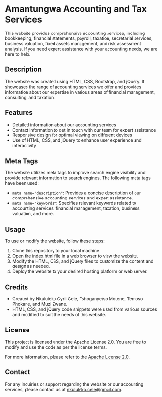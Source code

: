 # Amantungwa Accounting and Tax Services

This website provides comprehensive accounting services, including bookkeeping, financial statements, payroll, taxation, secretarial services, business valuation, fixed assets management, and risk assessment analysis. If you need expert assistance with your accounting needs, we are here to help.

## Description

The website was created using HTML, CSS, Bootstrap, and jQuery. It showcases the range of accounting services we offer and provides information about our expertise in various areas of financial management, consulting, and taxation.

## Features

- Detailed information about our accounting services
- Contact information to get in touch with our team for expert assistance
- Responsive design for optimal viewing on different devices
- Use of HTML, CSS, and jQuery to enhance user experience and interactivity

## Meta Tags

The website utilizes meta tags to improve search engine visibility and provide relevant information to search engines. The following meta tags have been used:

- `meta name="description"`: Provides a concise description of our comprehensive accounting services and expert assistance.
- `meta name="keywords"`: Specifies relevant keywords related to accounting services, financial management, taxation, business valuation, and more.

## Usage

To use or modify the website, follow these steps:

1. Clone this repository to your local machine.
2. Open the index.html file in a web browser to view the website.
3. Modify the HTML, CSS, and jQuery files to customize the content and design as needed.
4. Deploy the website to your desired hosting platform or web server.

## Credits

- Created by Nkululeko Cyril Cele, Tshoganyetso Motene, Temoso Phokane, and Muzi Zwane.
- HTML, CSS, and jQuery code snippets were used from various sources and modified to suit the needs of this website.

## License

This project is licensed under the Apache License 2.0. You are free to modify and use the code as per the license terms.

For more information, please refer to the [Apache License 2.0](https://www.apache.org/licenses/LICENSE-2.0).

## Contact

For any inquiries or support regarding the website or our accounting services, please contact us at nkululeko.cele@gmail.com.

